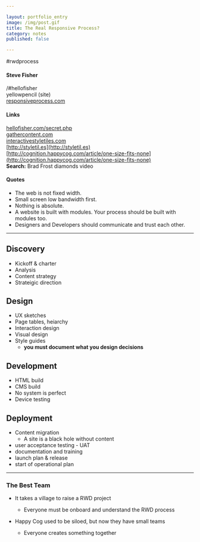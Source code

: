```yaml
---

layout: portfolio_entry  
image: /img/post.gif  
title: The Real Responsive Process?
category: notes  
published: false  

---
```


<!--# The Real Responsive Process?-->

\#rwdprocess

#### Steve Fisher  
/#hellofisher  
yellowpencil (site)  
[responsiveprocess.com](responsiveprocess.com)  

#### Links

[hellofisher.com/secret.php](hellofisher.com/secret.php)  
[gathercontent.com](gathercontent.com)  
[interactivestyletiles.com](interactivestyletiles.com)  
[http://styletil.es](http://styletil.es)  
[http://cognition.happycog.com/article/one-size-fits-none](http://cognition.happycog.com/article/one-size-fits-none)  
**Search:** Brad Frost diamonds video

#### Quotes

- The web is not fixed width.
- Small screen low bandwidth first.
- Nothing is absolute.
- A website is built with modules. Your process should be built with modules too.
- Designers and Developers should communicate and trust each other.

---

## Discovery

- Kickoff & charter
- Analysis
- Content strategy
- Strateigic direction

## Design

- UX sketches
- Page tables, heiarchy
- Interaction design
- Visual design
- Style guides 
  - **you must document what you design decisions**

## Development

- HTML build
- CMS build
- No system is perfect
- Device testing

## Deployment

- Content migration
  - A site is a black hole without content
- user acceptance testing - UAT
- documentation and training
- launch plan & release
- start of operational plan

---

### The Best Team

- It takes a village to raise a RWD project
  - Everyone must be onboard and understand the RWD process

- Happy Cog used to be siloed, but now they have small teams
  - Everyone creates something together

